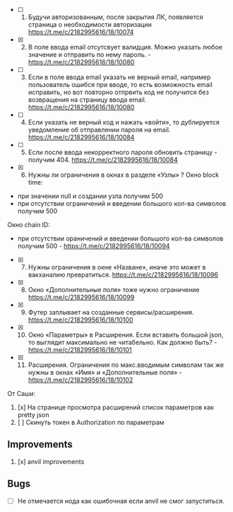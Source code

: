 * [ ] 1. Будучи авторизованным, после закрытия ЛК, появляется страница о необходимости авторизации https://t.me/c/2182995616/18/10074
* [x] 2. В поле ввода email отсутсвует валидция. Можно указать любое значение
  и отправить по нему пароль. - https://t.me/c/2182995616/18/10080
* [ ] 3. Если в поле ввода email указать не верный email, например пользователь ошибся при вводе, то есть возможность email исправить, но вот повторно отпрвить код не получится без возвращения на страницу ввода email. https://t.me/c/2182995616/18/10080
* [ ] 4. Если указать не верный код и нажать «войти», то дублируется уведомление об отправлении пароля на email. https://t.me/c/2182995616/18/10084
* [ ] 5. Если после ввода некорректного пароля обновить страницу - получим 404. https://t.me/c/2182995616/18/10084
* [x] 6. Нужны ли ограничения в окнах в разделе «Узлы» ? 
Окно block time: 
- при значении null и создании узла получим 500
- при отсутствии ограничений и введении большого кол-ва символов получим 500 

Окно chain ID: 
- при отсутствии ораничений и введении большого кол-ва символов получим 500 - https://t.me/c/2182995616/18/10094

* [x] 7. Нужны ограничения в окне «Назване», иначе это может в вакханалию превратиться. https://t.me/c/2182995616/18/10096
* [x] 8. Окно «Дополнительные поля» тоже нужно ограничение https://t.me/c/2182995616/18/10099
* [x] 9. Футер заплывает на созданные сервисы/расширения. https://t.me/c/2182995616/18/10100
* [x] 10. Окно «Параметры» в Расширения. Если вставить большой json, то выглядит максимально не читабельно. Как должно быть? - https://t.me/c/2182995616/18/10101
* [x] 11. Расширения. Ограничения по макс.вводимым символам так же нужны в окнах
  «Имя» и «Дополнительные поля» - https://t.me/c/2182995616/18/10102

От Саши:

1. [x] На странице просмотра расширений список параметров как pretty json
2. [ ] Скинуть токен в Authorization по параметрам

## Improvements

1. [x] anvil improvements

## Bugs

* [ ] Не отмечается нода как ошибочная если anvil не смог запуститься.
